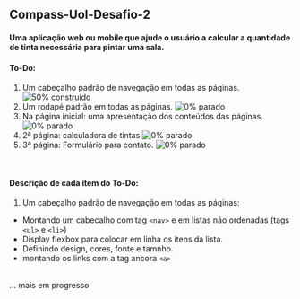 ## Compass-Uol-Desafio-2
#### Uma aplicação web ou mobile que ajude o usuário a calcular a quantidade de tinta necessária para pintar uma sala.

#### To-Do:
1. Um cabeçalho padrão de navegação em todas as páginas. ![50% construido](https://progress-bar.dev/50/?title=construido)
2. Um rodapé padrão em todas as páginas. ![0% parado](https://progress-bar.dev/0/?title=parado)
3. Na página inicial: uma apresentação dos conteúdos das páginas. ![0% parado](https://progress-bar.dev/0/?title=parado)
4. 2ª página: calculadora de tintas ![0% parado](https://progress-bar.dev/0/?title=parado)
5. 3ª página: Formulário para contato. ![0% parado](https://progress-bar.dev/0/?title=parado)

<br>

#### Descrição de cada item do To-Do:
1. Um cabeçalho padrão de navegação em todas as páginas:
- Montando um cabecalho com tag ```<nav>``` e em listas não ordenadas (tags ```<ul>``` e ```<li>```)
- Display flexbox para colocar em linha os itens da lista.
- Definindo design, cores, fonte e tamnho.
- montando os links com a tag ancora ```<a>```
<br>
... mais em progresso
